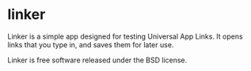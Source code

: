 # linker

Linker is a simple app designed for testing Universal App Links. It opens links that you type in, and saves them for later use.

Linker is free software released under the BSD license. 
